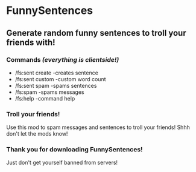 # FunnySentences
Generate random funny sentences to troll your friends with!
--------------------------------------------------------

### Commands *(everything is clientside!)*
- /fs:sent create -creates sentence
- /fs:sent custom -custom word count
- /fs:sent spam   -spams sentences
- /fs:spam        -spams messages
- /fs:help        -command help

### Troll your friends!
Use this mod to spam messages and sentences to troll your friends!
Shhh don't let the mods know!

### Thank you for downloading FunnySentences!
Just don't get yourself banned from servers!
